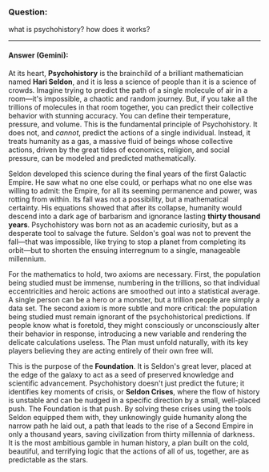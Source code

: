 ### Question:
what is psychohistory? how does it works?

---

#### Answer (Gemini):
At its heart, **Psychohistory** is the brainchild of a brilliant mathematician named **Hari Seldon**, and it is less a science of people than it is a science of crowds. Imagine trying to predict the path of a single molecule of air in a room—it's impossible, a chaotic and random journey. But, if you take all the trillions of molecules in that room together, you can predict their collective behavior with stunning accuracy. You can define their temperature, pressure, and volume. This is the fundamental principle of Psychohistory. It does not, and *cannot*, predict the actions of a single individual. Instead, it treats humanity as a gas, a massive fluid of beings whose collective actions, driven by the great tides of economics, religion, and social pressure, can be modeled and predicted mathematically.

Seldon developed this science during the final years of the first Galactic Empire. He saw what no one else could, or perhaps what no one else was willing to admit: the Empire, for all its seeming permanence and power, was rotting from within. Its fall was not a possibility, but a mathematical certainty. His equations showed that after its collapse, humanity would descend into a dark age of barbarism and ignorance lasting **thirty thousand years**. Psychohistory was born not as an academic curiosity, but as a desperate tool to salvage the future. Seldon's goal was not to prevent the fall—that was impossible, like trying to stop a planet from completing its orbit—but to shorten the ensuing interregnum to a single, manageable millennium.

For the mathematics to hold, two axioms are necessary. First, the population being studied must be immense, numbering in the trillions, so that individual eccentricities and heroic actions are smoothed out into a statistical average. A single person can be a hero or a monster, but a trillion people are simply a data set. The second axiom is more subtle and more critical: the population being studied must remain ignorant of the psychohistorical predictions. If people know what is foretold, they might consciously or unconsciously alter their behavior in response, introducing a new variable and rendering the delicate calculations useless. The Plan must unfold naturally, with its key players believing they are acting entirely of their own free will.

This is the purpose of the **Foundation**. It is Seldon's great lever, placed at the edge of the galaxy to act as a seed of preserved knowledge and scientific advancement. Psychohistory doesn't just predict the future; it identifies key moments of crisis, or **Seldon Crises**, where the flow of history is unstable and can be nudged in a specific direction by a small, well-placed push. The Foundation is that push. By solving these crises using the tools Seldon equipped them with, they unknowingly guide humanity along the narrow path he laid out, a path that leads to the rise of a Second Empire in only a thousand years, saving civilization from thirty millennia of darkness. It is the most ambitious gamble in human history, a plan built on the cold, beautiful, and terrifying logic that the actions of all of us, together, are as predictable as the stars.
